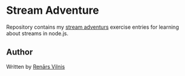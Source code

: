 # Stream Adventure
Repository contains my [stream adventurs](https://github.com/substack/stream-adventure) exercise entries for learning about streams in node.js.


## Author
Written by [Renārs Vilnis](https://twitter.com/RenarsVilnis)


